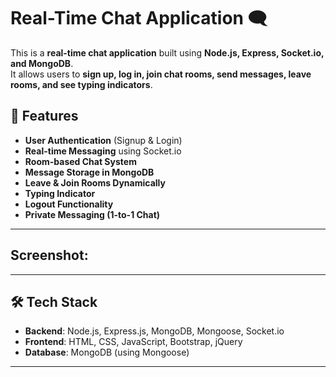 # Real-Time Chat Application 🗨️

This is a **real-time chat application** built using **Node.js, Express, Socket.io, and MongoDB**.  
It allows users to **sign up, log in, join chat rooms, send messages, leave rooms, and see typing indicators**.

## 🚀 Features
- **User Authentication** (Signup & Login)
- **Real-time Messaging** using Socket.io
- **Room-based Chat System**
- **Message Storage in MongoDB**
- **Leave & Join Rooms Dynamically**
- **Typing Indicator**
- **Logout Functionality**
- **Private Messaging (1-to-1 Chat)**

---
## Screenshot:


---
## 🛠️ Tech Stack
- **Backend**: Node.js, Express.js, MongoDB, Mongoose, Socket.io
- **Frontend**: HTML, CSS, JavaScript, Bootstrap, jQuery
- **Database**: MongoDB (using Mongoose)

---

